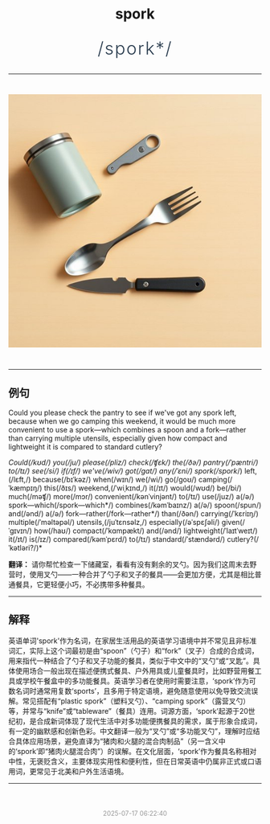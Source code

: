 <div align="center">

# spork

<div style="margin: 30px 0;">
<h1 style="font-size: 2.5em; font-weight: 300; letter-spacing: 2px; margin: 0; color: #2c3e50;">
/spork*/
</h1>
</div>

</div>

---

<div align="center" style="margin: 40px 0;">

![spork](images/spork.png)

</div>

---

## 例句

Could you please check the pantry to see if we've got any spork left, because when we go camping this weekend, it would be much more convenient to use a spork—which combines a spoon and a fork—rather than carrying multiple utensils, especially given how compact and lightweight it is compared to standard cutlery?

*Could(/kʊd/) you(/ju/) please(/pliz/) check(/ʧɛk/) the(/ðə/) pantry(/ˈpæntri/) to(/tɪ/) see(/si/) if(/ɪf/) we've(/wiv/) got(/gɑt/) any(/ˈɛni/) spork(/spork*/) left,(/lɛft,/) because(/bɪˈkəz/) when(/wɪn/) we(/wi/) go(/goʊ/) camping(/ˈkæmpɪŋ/) this(/ðɪs/) weekend,(/ˈwiˌkɪnd,/) it(/ɪt/) would(/wʊd/) be(/bi/) much(/məʧ/) more(/mɔr/) convenient(/kənˈvinjənt/) to(/tɪ/) use(/juz/) a(/ə/) spork—which(/spork—which*/) combines(/kəmˈbaɪnz/) a(/ə/) spoon(/spun/) and(/ənd/) a(/ə/) fork—rather(/fork—rather*/) than(/ðən/) carrying(/ˈkɛriɪŋ/) multiple(/ˈməltəpəl/) utensils,(/juˈtɛnsəlz,/) especially(/əˈspɛʃəli/) given(/ˈgɪvɪn/) how(/haʊ/) compact(/ˈkɑmpækt/) and(/ənd/) lightweight(/ˈlaɪtˈweɪt/) it(/ɪt/) is(/ɪz/) compared(/kəmˈpɛrd/) to(/tɪ/) standard(/ˈstændərd/) cutlery?(/ˈkətləri?/)*

**翻译：** 请你帮忙检查一下储藏室，看看有没有剩余的叉勺。因为我们这周末去野营时，使用叉勺——一种合并了勺子和叉子的餐具——会更加方便，尤其是相比普通餐具，它更轻便小巧，不必携带多种餐具。

---

## 解释

英语单词'spork'作为名词，在家居生活用品的英语学习语境中并不常见且非标准词汇，实际上这个词最初是由“spoon”（勺子）和“fork”（叉子）合成的合成词，用来指代一种结合了勺子和叉子功能的餐具，类似于中文中的“叉勺”或“叉匙”。具体使用场合一般出现在描述便携式餐具、户外用具或儿童餐具时，比如野营用餐工具或学校午餐盒中的多功能餐具。英语学习者在使用时需要注意，‘spork’作为可数名词时通常用复数‘sports’，且多用于特定语境，避免随意使用以免导致交流误解。常见搭配有“plastic spork”（塑料叉勺）、“camping spork”（露营叉勺）等，并常与“knife”或“tableware”（餐具）连用。词源方面，‘spork’起源于20世纪初，是合成新词体现了现代生活中对多功能便携餐具的需求，属于形象合成词，有一定的幽默感和创新色彩。中文翻译一般为“叉勺”或“多功能叉勺”，理解时应结合具体应用场景，避免直译为“猪肉和火腿的混合肉制品”（另一含义中的‘spork’即“猪肉火腿混合肉”）的误解。在文化层面，‘spork’作为餐具名称相对中性，无褒贬含义，主要体现实用性和便利性，但在日常英语中仍属非正式或口语用词，更常见于北美和户外生活语境。


---

<div align="center" style="margin-top: 50px;">
<small style="color: #999; font-size: 0.9em;">2025-07-17 06:22:40</small>
</div>
